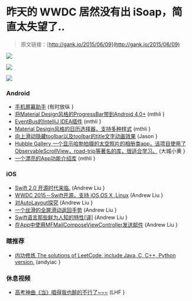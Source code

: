 # 昨天的 WWDC 居然没有出 iSoap，简直太失望了..

> 原文链接：[http://gank.io/2015/06/09](http://gank.io/2015/06/09)

![](http://ww4.sinaimg.cn/large/7a8aed7bgw1eswx1z5iu6j20hs0qo428.jpg)

![](http://ww4.sinaimg.cn/large/7a8aed7bgw1eswx290y4oj20hs0qotcv.jpg)

![](http://ww1.sinaimg.cn/large/610dc034jw1esxon2m5l3j20cw083mxr.jpg)

### Android

* [手机屏幕助手](http://git.oschina.net/way/MiPop) (有时放纵 }
* [将Material Design风格的ProgressBar带到Android 4.0+](https://github.com/DreaminginCodeZH/MaterialProgressBar) (mthli }
* [EventBus的IntelliJ IDEA插件](https://github.com/kgmyshin/eventbus) (mthli }
* [Material Desigin风格的日历选择器，支持多种样式](https://github.com/vikramkakkar/SublimePicker) (mthli }
* [向上滑动隐藏toolbar以及toolbar的title文字动画效果](https://github.com/swissonid/android) (Jason }
* [Hubble Gallery 一个显示哈勃拍摄的太空照片的相册类app，该项目使用了ObservableScrollView，road-trip等著名的库，很适合学习。](https://github.com/derekcsm/hubble_gallery) (大城小黄 }
* [一个漂亮的App功能介绍库](https://github.com/PaoloRotolo/AppIntro) (mthli }

### iOS

* [Swift 2.0 开源时代来临.](https://developer.apple.com/swift/blog/?id=29) (Andrew Liu }
* [WWDC 2015－Swift开源，支持 iOS,OS X ,Linux](http://www.coderyi.com/archives/734) (Andrew Liu }
* [对AutoLayout探究](http://www.jianshu.com/p/d5553d0cc942?utm_campaign=maleskine&amp) (Andrew Liu }
* [一个丝滑的全屏滑动返回手势](http://blog.sunnyxx.com/2015/06/07/fullscreen) (Andrew Liu }
* [Swift语言那些鲜为人知的特性[译]](http://www.csdn.net/article/2015) (Andrew Liu }
* [在App中使用MFMailComposeViewController发送邮件](http://ios-blog.co.uk/tutorials/how) (Andrew Liu }

### 瞎推荐

* [内功修炼 The solutions of LeetCode, include Java, C, C++, Python version.](https://github.com/xcv58/LeetCode) (andyiac }

### 休息视频

* [高考神曲《当》唱得我也醉的不行了~~~](http://www.miaopai.com/show/HP2VC2v5df) (LHF }

